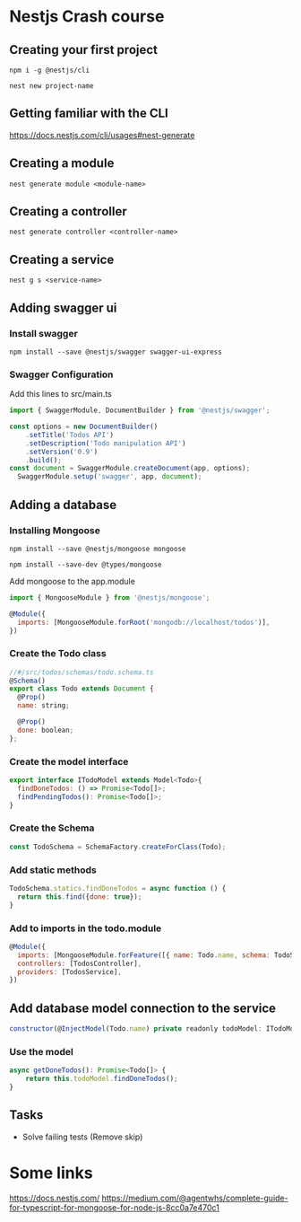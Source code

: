# Nestjs Crash course

## Creating your first project
`npm i -g @nestjs/cli`

`nest new project-name`

## Getting familiar with the CLI
https://docs.nestjs.com/cli/usages#nest-generate

## Creating a module
`nest generate module <module-name>`

## Creating a controller
`nest generate controller <controller-name>`

## Creating a service
`nest g s <service-name>`

## Adding swagger ui
### Install swagger
`npm install --save @nestjs/swagger swagger-ui-express`

### Swagger Configuration
Add this lines to src/main.ts
```javascript
import { SwaggerModule, DocumentBuilder } from '@nestjs/swagger';

const options = new DocumentBuilder()
    .setTitle('Todos API')
    .setDescription('Todo manipulation API')
    .setVersion('0.9')
    .build();
const document = SwaggerModule.createDocument(app, options);
  SwaggerModule.setup('swagger', app, document);
```

## Adding a database
### Installing Mongoose
`npm install --save @nestjs/mongoose mongoose`

`npm install --save-dev @types/mongoose`

Add mongoose to the app.module
```javascript
import { MongooseModule } from '@nestjs/mongoose';

@Module({
  imports: [MongooseModule.forRoot('mongodb://localhost/todos')],
})
```
### Create the Todo class
```javascript
//#/src/todos/schemas/todo.schema.ts
@Schema()
export class Todo extends Document {
  @Prop()
  name: string;

  @Prop()
  done: boolean;
};
```
### Create the model interface
```javascript
export interface ITodoModel extends Model<Todo>{
  findDoneTodos: () => Promise<Todo[]>;
  findPendingTodos(): Promise<Todo[]>;
}
```

### Create the Schema
```javascript
const TodoSchema = SchemaFactory.createForClass(Todo);
```

### Add static methods
```javascript
TodoSchema.statics.findDoneTodos = async function () {
  return this.find({done: true});
}
```

### Add to imports in the todo.module
```javascript
@Module({
  imports: [MongooseModule.forFeature([{ name: Todo.name, schema: TodoSchema, collection: 'todo' }])],
  controllers: [TodosController],
  providers: [TodosService],
})
```

## Add database model connection to the service
```javascript
constructor(@InjectModel(Todo.name) private readonly todoModel: ITodoModel) { }
```

### Use the model
```javascript
async getDoneTodos(): Promise<Todo[]> {
    return this.todoModel.findDoneTodos();
}
```

## Tasks
- Solve failing tests (Remove skip)

# Some links
https://docs.nestjs.com/
https://medium.com/@agentwhs/complete-guide-for-typescript-for-mongoose-for-node-js-8cc0a7e470c1